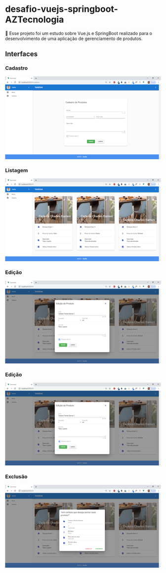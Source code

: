 # desafio-vuejs-springboot-AZTecnologia
:wrench: Esse projeto foi um estudo sobre Vue.js e SpringBoot realizado para o desenvolvimento de uma aplicação de gerenciamento de produtos.

## Interfaces

### Cadastro
<p align="center">
    <img src="/mvp-app/public/img/register-product.png">
</p>

### Listagem
<p align="center">
    <img src="/mvp-app/public/img/list-products.png">
</p>

### Edição
<p align="center">
    <img src="/mvp-app/public/img/edit-product.png">
</p>

### Edição
<p align="center">
    <img src="/mvp-app/public/img/edit-product.png">
</p>

### Exclusão
<p align="center">
    <img src="/mvp-app/public/img/delete-product.png">
</p>

